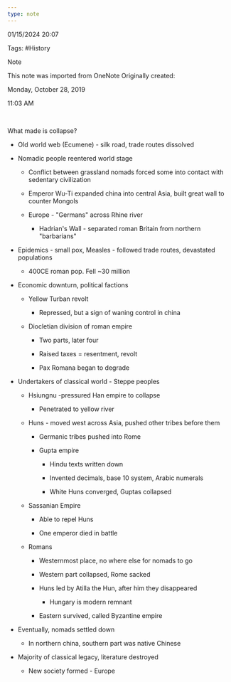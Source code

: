 ```yaml
---
type: note
---
```

01/15/2024 20:07

Tags: #History 

>[!note]
>This note was imported from OneNote 
>Originally created:
>
>Monday, October 28, 2019
>
>11:03 AM

 

What made is collapse?

-   Old world web (Ecumene) - silk road, trade routes dissolved

-   Nomadic people reentered world stage

    -   Conflict between grassland nomads forced some into contact with sedentary civilization

    -   Emperor Wu-Ti expanded china into central Asia, built great wall to counter Mongols

    -   Europe - "Germans" across Rhine river

        -   Hadrian's Wall - separated roman Britain from northern "barbarians"

-   Epidemics - small pox, Measles - followed trade routes, devastated populations

    -   400CE roman pop. Fell ~30 million

-   Economic downturn, political factions

    -   Yellow Turban revolt

        -   Repressed, but a sign of waning control in china

    -   Diocletian division of roman empire

        -   Two parts, later four

        -   Raised taxes = resentment, revolt

        -   Pax Romana began to degrade

-   Undertakers of classical world - Steppe peoples

    -   Hsiungnu -pressured Han empire to collapse

        -   Penetrated to yellow river

    -   Huns - moved west across Asia, pushed other tribes before them

        -   Germanic tribes pushed into Rome

        -   Gupta empire

            -   Hindu texts written down

            -   Invented decimals, base 10 system, Arabic numerals

            -   White Huns converged, Guptas collapsed

    -   Sassanian Empire

        -   Able to repel Huns

        -   One emperor died in battle

    -   Romans

        -   Westernmost place, no where else for nomads to go

        -   Western part collapsed, Rome sacked

        -   Huns led by Atilla the Hun, after him they disappeared

            -   Hungary is modern remnant

        -   Eastern survived, called Byzantine empire

-   Eventually, nomads settled down

    -   In northern china, southern part was native Chinese

-   Majority of classical legacy, literature destroyed

    -   New society formed - Europe
